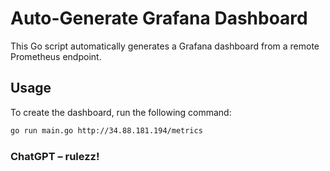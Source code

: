 # Auto-Generate Grafana Dashboard

This Go script automatically generates a Grafana dashboard from a remote Prometheus endpoint.


## Usage

To create the dashboard, run the following command:

```bash
go run main.go http://34.88.181.194/metrics
```
### ChatGPT – rulezz!
